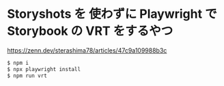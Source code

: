 # Storyshots を 使わずに Playwright で Storybook の VRT をするやつ

https://zenn.dev/sterashima78/articles/47c9a109988b3c

```sh
$ npm i
$ npx playwright install
$ npm run vrt
```
